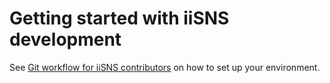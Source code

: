 Getting started with iiSNS development
=====================================

See [Git workflow for iiSNS contributors](git-workflow.md) on how to set up your environment.
